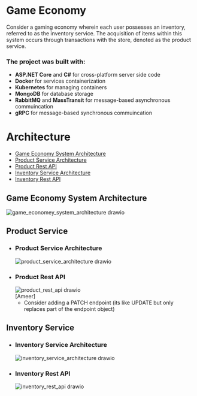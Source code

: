 # Game Economy
Consider a gaming economy wherein each user possesses an inventory, referred to as the inventory service. 
The acquisition of items within this system occurs through transactions with the store, denoted as the product service.

### The project was built with:
- **ASP.NET Core** and **C#** for cross-platform server side code
- **Docker** for services containerization
- **Kubernetes** for managing containers
- **MongoDB** for database storage
- **RabbitMQ** and **MassTransit** for message-based asynchronous commuincation
- **gRPC** for message-based synchronous commuincation 


# Architecture
- [Game Economy System Architecture](#game-economy)
- [Product Service Architecture](#product-service-architecture)
- [Product Rest API](#product-rest-api)
- [Inventory Service Architecture](#inventory-service-architecture)
- [Inventory Rest API](#inventory-rest-api)

## Game Economy System Architecture
![game_economey_system_architecture drawio](https://github.com/YuvalAvishid/GameEconomy/assets/104455714/5743566a-0e82-40ac-a535-45781f77b757)
</br>
## Product Service
- ### Product Service Architecture
  ![product_service_architecture drawio](https://github.com/YuvalAvishid/GameEconomy/assets/104455714/5203efb4-564e-4aae-8b6c-e8004caf134b)
- ### Product Rest API
  ![product_rest_api drawio](https://github.com/YuvalAvishid/GameEconomy/assets/104455714/e81118e0-1192-4c52-bf97-bc77c0b1289e)
  </br>
  [Ameer]
   - Consider adding a PATCH endpoint (its like UPDATE but only replaces part of the endpoint object)
## Inventory Service
- ### Inventory Service Architecture
  ![inventory_service_architecture drawio](https://github.com/YuvalAvishid/GameEconomy/assets/104455714/4c25dba9-57e6-4813-8592-c558ab2a19bf)
- ### Inventory Rest API
  ![inventory_rest_api drawio](https://github.com/YuvalAvishid/GameEconomy/assets/104455714/bb79ae54-503e-4c06-8e9e-25d2cc154df9)
